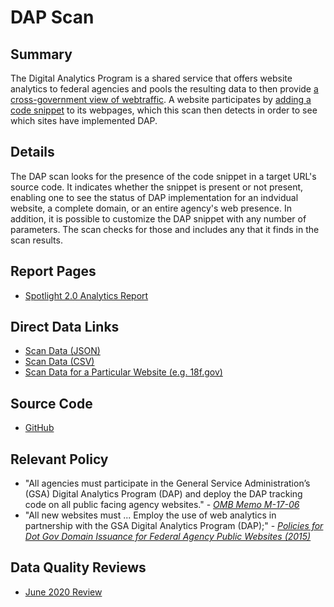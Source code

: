 # DAP Scan

## Summary

The Digital Analytics Program is a shared service that offers website analytics to federal agencies and pools the resulting data to then provide [a cross-government view of webtraffic](https://analytics.usa.gov). A website participates by [adding a code snippet](https://digital.gov/guides/dap/add-your-site-dap/) to its webpages, which this scan then detects in order to see which sites have implemented DAP.  

## Details 

The DAP scan looks for the presence of the code snippet in a target URL's source code.  It indicates whether the snippet is present or not present, enabling one to see the status of DAP implementation for an indvidual website, a complete domain, or an entire agency's web presence.  In addition, it is possible to customize the DAP snippet with any number of parameters.  The scan checks for those and includes any that it finds in the scan results.  

## Report Pages

* [Spotlight 2.0 Analytics Report](https://federalist-05e4f538-b6c2-49a0-a38c-262ad093ad6d.app.cloud.gov/site/18f/spotlight-ui/analytics)

## Direct Data Links

* [Scan Data (JSON)](https://site-scanning.app.cloud.gov/api/v1/scans/dap/)
* [Scan Data (CSV)](https://site-scanning.app.cloud.gov/api/v1/scans/dap/csv/)
* [Scan Data for a Particular Website (e.g. 18f.gov)](https://site-scanning.app.cloud.gov/api/v1/scans/dap/18f.gov)

## Source Code 

* [GitHub](https://github.com/18F/domain-scan/blob/master/scanners/dap.py)

## Relevant Policy

* "All agencies must participate in the General Service Administration’s (GSA) Digital Analytics Program (DAP) and deploy the DAP tracking code on all public facing agency websites." - _[OMB Memo M-17-06](https://www.whitehouse.gov/sites/whitehouse.gov/files/omb/memoranda/2017/m-17-06.pdf)_
* "All new websites must ... Employ the use of web analytics in partnership with the GSA Digital Analytics Program (DAP);" - _[Policies for Dot Gov Domain Issuance for Federal Agency Public Websites (2015)](https://obamawhitehouse.archives.gov/sites/default/files/omb/egov/memo/policies-for-dot-gov-domain-issuance-for-federal-agency-public-websites.pdf)_

## Data Quality Reviews

* [June 2020 Review](https://github.com/18F/site-scanning-documentation/blob/master/scans/qa_analysis/dap-scan-6-20.md)
